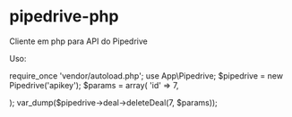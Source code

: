 # pipedrive-php
Cliente em php para API do Pipedrive

Uso:


require_once 'vendor/autoload.php';
use App\Pipedrive;
$pipedrive = new Pipedrive('apikey');
$params = array(
    'id' => 7,
    
);
var_dump($pipedrive->deal->deleteDeal(7, $params));
